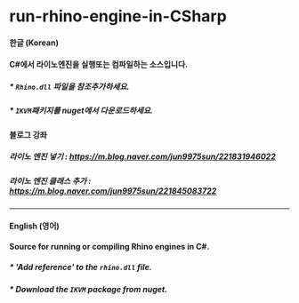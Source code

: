 # run-rhino-engine-in-CSharp

#### 한글 (Korean)


#### C#에서 라이노엔진을 실행또는 컴파일하는 소스입니다.

##### * ```Rhino.dll``` 파일을 참조추가하세요.

##### * ```IKVM```패키지를 nuget에서 다운로드하세요.


#### 블로그 강좌

##### 라이노 엔진 넣기 : https://m.blog.naver.com/jun9975sun/221831946022

##### 라이노 엔진 클래스 추가 : https://m.blog.naver.com/jun9975sun/221845083722

<hr/>

#### English (영어)


#### Source for running or compiling Rhino engines in C#.

##### * 'Add reference' to the ```rhino.dll``` file.

##### * Download the ```IKVM``` package from nuget.

